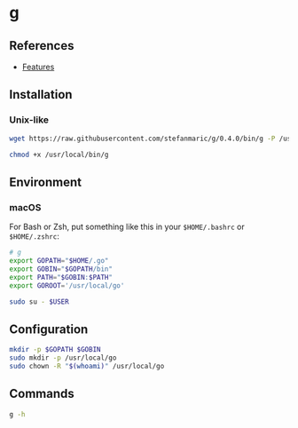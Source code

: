 # g

## References

- [Features](https://github.com/stefanmaric/g#features)

## Installation

### Unix-like

```sh
wget https://raw.githubusercontent.com/stefanmaric/g/0.4.0/bin/g -P /usr/local/bin
```

```sh
chmod +x /usr/local/bin/g
```

## Environment

### macOS

For Bash or Zsh, put something like this in your `$HOME/.bashrc` or `$HOME/.zshrc`:

```sh
# g
export GOPATH="$HOME/.go"
export GOBIN="$GOPATH/bin"
export PATH="$GOBIN:$PATH"
export GOROOT='/usr/local/go'
```

```sh
sudo su - $USER
```

## Configuration

```sh
mkdir -p $GOPATH $GOBIN
sudo mkdir -p /usr/local/go
sudo chown -R "$(whoami)" /usr/local/go
```

## Commands

```sh
g -h
```
